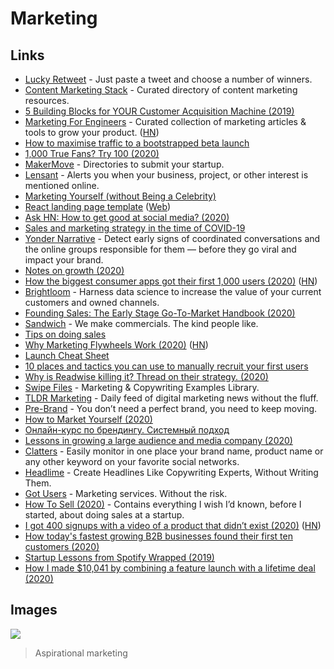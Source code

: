 # Marketing

## Links

* [Lucky Retweet](https://luckyretweet.now.sh/) - Just paste a tweet and choose a number of winners.
* [Content Marketing Stack](http://www.contentmarketingstack.co/) - Curated directory of content marketing resources.
* [5 Building Blocks for YOUR Customer Acquisition Machine \(2019\)](https://alexiskold.net/2019/11/26/5-building-blocks-for-your-customer-acquisition-machine/)
* [Marketing For Engineers](https://github.com/LisaDziuba/Marketing-for-Engineers) - Curated collection of marketing articles & tools to grow your product. \([HN](https://news.ycombinator.com/item?id=23289185)\)
* [How to maximise traffic to a bootstrapped beta launch](https://sizle.io/how-to-maximise-traffic-to-a-bootstrapped-product-hunt-launch/)
* [1,000 True Fans? Try 100 \(2020\)](https://a16z.com/2020/02/06/100-true-fans/)
* [MakerMove](https://www.makermove.com/directories) - Directories to submit your startup.
* [Lensant](https://lensant.com/) - Alerts you when your business, project, or other interest is mentioned online.
* [Marketing Yourself \(without Being a Celebrity\)](https://www.swyx.io/writing/marketing-yourself/)
* [React landing page template](https://github.com/cruip/open-react-template) \([Web](https://cruip.com/)\)
* [Ask HN: How to get good at social media? \(2020\)](https://news.ycombinator.com/item?id=22933182)
* [Sales and marketing strategy in the time of COVID-19](https://www.notion.so/Sales-and-marketing-strategy-in-the-time-of-COVID-19-4e4589fd287c438eb863ecf66aff51e2)
* [Yonder Narrative](https://www.yonder-ai.com/product/) - Detect early signs of coordinated conversations and the online groups responsible for them — before they go viral and impact your brand.
* [Notes on growth \(2020\)](https://twitter.com/ibringtraffic/status/1258817333096673281)
* [How the biggest consumer apps got their first 1,000 users \(2020\)](https://www.lennyrachitsky.com/p/how-the-biggest-consumer-apps-got) \([HN](https://news.ycombinator.com/item?id=23290154)\)
* [Brightloom](https://www.brightloom.com/) - Harness data science to increase the value of your current customers and owned channels.
* [Founding Sales: The Early Stage Go-To-Market Handbook \(2020\)](https://www.holloway.com/b/founding-sales)
* [Sandwich](https://sandwich.co/) - We make commercials. The kind people like.
* [Tips on doing sales](https://news.ycombinator.com/item?id=23285438)
* [Why Marketing Flywheels Work \(2020\)](https://sparktoro.com/blog/why-marketing-flywheels-work/) \([HN](https://news.ycombinator.com/item?id=23308622)\)
* [Launch Cheat Sheet](https://github.com/sw-yx/launch-cheatsheet)
* [10 places and tactics you can use to manually recruit your first users](https://twitter.com/Mat_Sherman/status/1265777238315659265)
* [Why is Readwise killing it? Thread on their strategy. \(2020\)](https://twitter.com/sidharthajha/status/1223974782682697729)
* [Swipe Files](https://www.swipefiles.co/) - Marketing & Copywriting Examples Library.
* [TLDR Marketing](https://tldrmarketing.com/) - Daily feed of digital marketing news without the fluff.
* [Pre-Brand](https://pre-brand.com/) - You don’t need a perfect brand, you need to keep moving.
* [How to Market Yourself \(2020\)](https://dev.to/swyx/marketing-yourself-without-being-a-celebrity-398d)
* [Онлайн-курс по брендингу. Системный подход](https://school.nimax.ru/brands)
* [Lessons in growing a large audience and media company \(2020\)](https://twitter.com/adam_keesling/status/1275243132594995201)
* [Clatters](https://clatters.app/) - Easily monitor in one place your brand name, product name or any other keyword on your favorite social networks.
* [Headlime](https://headlime.io/) - Create Headlines Like Copywriting Experts, Without Writing Them.
* [Got Users](https://www.gotusers.com/) - Marketing services. Without the risk.
* [How To Sell \(2020\)](https://nabeelqu.co/post-selling) - Contains everything I wish I’d known, before I started, about doing sales at a startup.
* [I got 400 signups with a video of a product that didn’t exist \(2020\)](https://www.lunadio.com/blog/i-got-400-signups-with-a-video-of-a-product-that-didnt-exist) \([HN](https://news.ycombinator.com/item?id=23764098)\)
* [How today's fastest growing B2B businesses found their first ten customers \(2020\)](https://www.lennyrachitsky.com/p/how-todays-fastest-growing-b2b-businesses)
* [Startup Lessons from Spotify Wrapped \(2019\)](https://medium.com/@SarahMcBride/startup-lessons-from-spotify-wrapped-3807cb9336a9)
* [How I made $10,041 by combining a feature launch with a lifetime deal \(2020\)](https://www.indiehackers.com/post/how-i-made-10-041-by-combining-a-feature-launch-with-a-lifetime-deal-3e6d094897)

## Images

![](https://i.imgur.com/ZVPjkzh.png)

> Aspirational marketing

